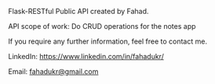 Flask-RESTful Public API created by Fahad.

API scope of work: Do CRUD operations for the notes app

If you require any further information, feel free to contact me.

LinkedIn: https://www.linkedin.com/in/fahadukr/

Email: fahadukr@gmail.com
